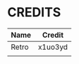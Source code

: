 CREDITS
=========
| Name                 | Credit                       |
| ---------------------|------------------------------|
| Retro                | x1uo3yd                      |
|                      |                              |

